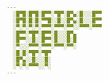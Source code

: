 ```yaml
---    
  ░█▀█░█▀█░█▀▀░▀█▀░█▀▄░█░░░█▀▀  
  ░█▀█░█░█░▀▀█░░█░░█▀▄░█░░░█▀▀  
  ░▀░▀░▀░▀░▀▀▀░▀▀▀░▀▀░░▀▀▀░▀▀▀  
  ░█▀▀░▀█▀░█▀▀░█░░░█▀▄  
  ░█▀▀░░█░░█▀▀░█░░░█░█  
  ░▀░░░▀▀▀░▀▀▀░▀▀▀░▀▀░  
  ░█░█░▀█▀░▀█▀  
  ░█▀▄░░█░░░█░  
  ░▀░▀░▀▀▀░░▀░  
---  
```






